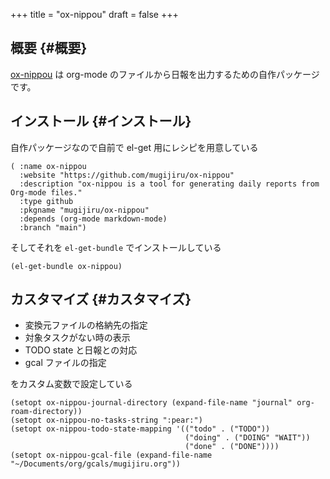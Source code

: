 +++
title = "ox-nippou"
draft = false
+++

## 概要 {#概要}

[ox-nippou](https://github.com/mugijiru/ox-nippou) は org-mode のファイルから日報を出力するための自作パッケージです。


## インストール {#インストール}

自作パッケージなので自前で el-get 用にレシピを用意している

```emacs-lisp
( :name ox-nippou
  :website "https://github.com/mugijiru/ox-nippou"
  :description "ox-nippou is a tool for generating daily reports from Org-mode files."
  :type github
  :pkgname "mugijiru/ox-nippou"
  :depends (org-mode markdown-mode)
  :branch "main")
```

そしてそれを `el-get-bundle` でインストールしている

```emacs-lisp
(el-get-bundle ox-nippou)
```


## カスタマイズ {#カスタマイズ}

-   変換元ファイルの格納先の指定
-   対象タスクがない時の表示
-   TODO state と日報との対応
-   gcal ファイルの指定

をカスタム変数で設定している

```emacs-lisp
(setopt ox-nippou-journal-directory (expand-file-name "journal" org-roam-directory))
(setopt ox-nippou-no-tasks-string ":pear:")
(setopt ox-nippou-todo-state-mapping '(("todo" . ("TODO"))
                                       ("doing" . ("DOING" "WAIT"))
                                       ("done" . ("DONE"))))
(setopt ox-nippou-gcal-file (expand-file-name "~/Documents/org/gcals/mugijiru.org"))
```
